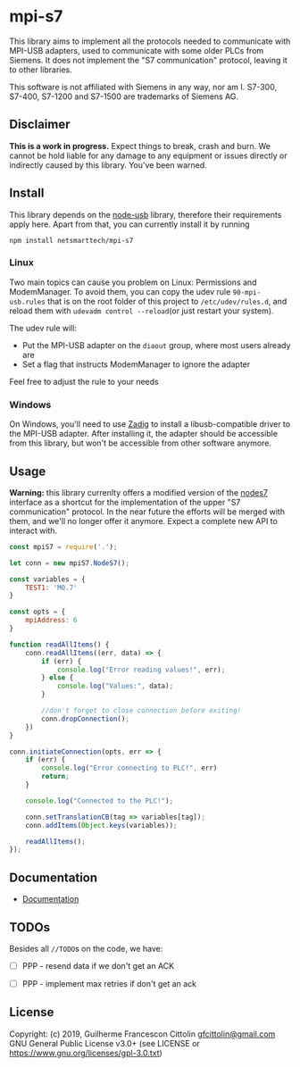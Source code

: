 # mpi-s7

This library aims to implement all the protocols needed to communicate with MPI-USB adapters, used to communicate with some older PLCs from Siemens. It does not implement the "S7 communication" protocol, leaving it to other libraries.

This software is not affiliated with Siemens in any way, nor am I. S7-300, S7-400, S7-1200 and S7-1500 are trademarks of Siemens AG.


## Disclaimer

**This is a work in progress.** Expect things to break, crash and burn. We cannot be hold liable for any damage to any equipment or issues directly or indirectly caused by this library. You've been warned.


## Install

This library depends on the [node-usb](https://github.com/tessel/node-usb) library, therefore their requirements apply here. Apart from that, you can currently install it by running

    npm install netsmarttech/mpi-s7

### Linux

Two main topics can cause you problem on Linux: Permissions and ModemManager. To avoid them, you can copy the udev rule `90-mpi-usb.rules` that is on the root folder of this project to `/etc/udev/rules.d`, and reload them with `udevadm control --reload`(or just restart your system).

The udev rule will:
 - Put the MPI-USB adapter on the `diaout` group, where most users already are
 - Set a flag that instructs ModemManager to ignore the adapter

Feel free to adjust the rule to your needs

### Windows

On Windows, you'll need to use [Zadig](http://zadig.akeo.ie/) to install a libusb-compatible driver to the MPI-USB adapter. After installing it, the adapter should be accessible from this library, but won't be accessible from other software anymore.


## Usage

**Warning:** this library currenlty offers a modified version of the [nodes7](https://github.com/plcpeople/nodeS7) interface as a shortcut for the implementation of the upper "S7 communication" protocol. In the near future the efforts will be merged with them, and we'll no longer offer it anymore. Expect a complete new API to interact with.

```js
const mpiS7 = require('.');

let conn = new mpiS7.NodeS7();

const variables = {
    TEST1: 'M0.7'
}

const opts = {
    mpiAddress: 6
}

function readAllItems() {
    conn.readAllItems((err, data) => {
        if (err) {
            console.log("Error reading values!", err);
        } else {
            console.log("Values:", data);
        }

        //don't forget to close connection before exiting!
        conn.dropConnection();
    })
}

conn.initiateConnection(opts, err => {
    if (err) {
        console.log("Error connecting to PLC!", err)
        return;
    }

    console.log("Connected to the PLC!");

    conn.setTranslationCB(tag => variables[tag]);
    conn.addItems(Object.keys(variables));

    readAllItems();
});
```

## Documentation

 - [Documentation](./docs/README.md)

## TODOs

Besides all `//TODO`s on the code, we have:

 - [ ] PPP - resend data if we don't get an ACK
 - [ ] PPP - implement max retries if don't get an ack


## License

Copyright: (c) 2019, Guilherme Francescon Cittolin <gfcittolin@gmail.com>
GNU General Public License v3.0+ (see LICENSE or https://www.gnu.org/licenses/gpl-3.0.txt)